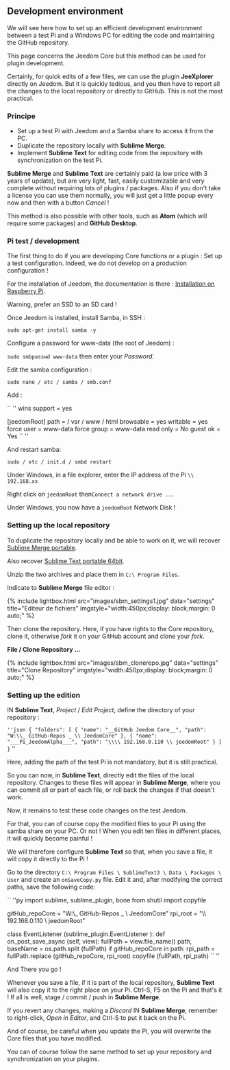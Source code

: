 ## Development environment

We will see here how to set up an efficient development environment between a test Pi and a Windows PC for editing the code and maintaining the GitHub repository.

This page concerns the Jeedom Core but this method can be used for plugin development.

Certainly, for quick edits of a few files, we can use the plugin **JeeXplorer** directly on Jeedom. But it is quickly tedious, and you then have to report all the changes to the local repository or directly to GitHub. This is not the most practical.

### Principe

- Set up a test Pi with Jeedom and a Samba share to access it from the PC.
- Duplicate the repository locally with **Sublime Merge**.
- Implement **Sublime Text** for editing code from the repository with synchronization on the test Pi.

**Sublime Merge** and **Sublime Text** are certainly paid (a low price with 3 years of update), but are very light, fast, easily customizable and very complete without requiring lots of plugins / packages. Also if you don't take a license you can use them normally, you will just get a little popup every now and then with a button *Cancel* !

This method is also possible with other tools, such as **Atom** (which will require some packages) and **GitHub Desktop**.

### Pi test / development

The first thing to do if you are developing Core functions or a plugin : Set up a test configuration. Indeed, we do not develop on a production configuration !

For the installation of Jeedom, the documentation is there : [Installation on Raspberry Pi](https://doc.jeedom.com/en_US/installation/rpi).

Warning, prefer an SSD to an SD card !

Once Jeedom is installed, install Samba, in SSH :

`sudo apt-get install samba -y`

Configure a password for www-data (the root of Jeedom) :

`sudo smbpasswd www-data` then enter your *Password*.

Edit the samba configuration :

`sudo nano / etc / samba / smb.conf`

Add :

`` ''
wins support = yes

[jeedomRoot]
path = / var / www / html
browsable = yes
writable = yes
force user = www-data
force group = www-data
read only = No
guest ok = Yes
`` ''

And restart samba:

`sudo / etc / init.d / smbd restart`

Under Windows, in a file explorer, enter the IP address of the Pi `\\ 192.168.xx`

Right click on `jeedomRoot` then` Connect a network drive ... `

Under Windows, you now have a `jeedomRoot` Network Disk !


### Setting up the local repository

To duplicate the repository locally and be able to work on it, we will recover [Sublime Merge portable](https://www.sublimemerge.com/download).

Also recover [Sublime Text portable 64bit](https://www.sublimetext.com/3).

Unzip the two archives and place them in `C:\ Program Files`.

Indicate to **Sublime Merge** file editor :

{% include lightbox.html src="images/sbm_settings1.jpg" data="settings" title="Editeur de fichiers" imgstyle="width:450px;display: block;margin: 0 auto;" %}

Then clone the repository. Here, if you have rights to the Core repository, clone it, otherwise *fork* it on your GitHub account and clone your *fork*.

**File / Clone Repository ...**

{% include lightbox.html src="images/sbm_clonerepo.jpg" data="settings" title="Clone Repository" imgstyle="width:450px;display: block;margin: 0 auto;" %}


### Setting up the edition

IN **Sublime Text**, *Project* / *Edit Project*, define the directory of your repository :

`` ''json
{
  "folders":
  [
    {
      "name": "__GitHub Jeedom Core__",
      "path": "W:\\_ GitHub-Repos _ \\ JeedomCore"
    },
    {
      "name": "___Pi_JeedomAlpha___",
      "path": "\\\\ 192.168.0.110 \\ jeedomRoot"
    }
  ]
}
`` ''

Here, adding the path of the test Pi is not mandatory, but it is still practical.

So you can now, in **Sublime Text**, directly edit the files of the local repository. Changes to these files will appear in **Sublime Merge**, where you can commit all or part of each file, or roll back the changes if that doesn't work.

Now, it remains to test these code changes on the test Jeedom.

For that, you can of course copy the modified files to your Pi using the samba share on your PC. Or not ! When you edit ten files in different places, it will quickly become painful !

We will therefore configure **Sublime Text** so that, when you save a file, it will copy it directly to the Pi !

Go to the directory `C:\ Program Files \ SublimeText3 \ Data \ Packages \ User` and create an `onSaveCopy.py` file. Edit it and, after modifying the correct paths, save the following code:

`` ''py
import sublime, sublime_plugin, bone
from shutil import copyfile

gitHub_repoCore = "W:\\_ GitHub-Repos _ \\ JeedomCore"
rpi_root = "\\\\ 192.168.0.110 \\ jeedomRoot"

class EventListener (sublime_plugin.EventListener ):
  def on_post_save_async (self, view):
    fullPath = view.file_name()
    path, baseName = os.path.split (fullPath)
    if gitHub_repoCore in path:
      rpi_path = fullPath.replace (gitHub_repoCore, rpi_root)
      copyfile (fullPath, rpi_path)
`` ''

And There you go !

Whenever you save a file, if it is part of the local repository, **Sublime Text** will also copy it to the right place on your Pi. Ctrl-S, F5 on the Pi and that's it ! If all is well, stage / commit / push in **Sublime Merge**.

If you revert any changes, making a *Discard* IN **Sublime Merge**, remember to right-click, *Open in Editor*, and Ctrl-S to put it back on the Pi.

And of course, be careful when you update the Pi, you will overwrite the Core files that you have modified.


You can of course follow the same method to set up your repository and synchronization on your plugins.